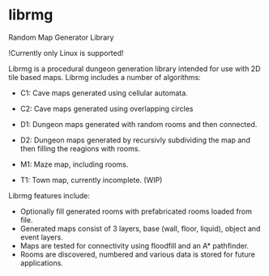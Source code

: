 # librmg
Random Map Generator Library

!Currently only Linux is supported!

Librmg is a procedural dungeon generation library intended for use with 2D tile based maps.
Librmg includes a number of algorithms:

- C1: Cave maps generated using cellular automata.
- C2: Cave maps generated using overlapping circles
- D1: Dungeon maps generated with random rooms and then connected.
- D2: Dungeon maps generated by recursivly subdividing the map and then filling the reagions with rooms.
- M1: Maze map, including rooms.

- T1: Town map, currently incomplete. (WIP)

Librmg features include:

- Optionally fill generated rooms with prefabricated rooms loaded from file.
- Generated maps consist of 3 layers, base (wall, floor, liquid), object and event layers.
- Maps are tested for connectivity using floodfill and an A* pathfinder.
- Rooms are discovered, numbered and various data is stored for future applications.
